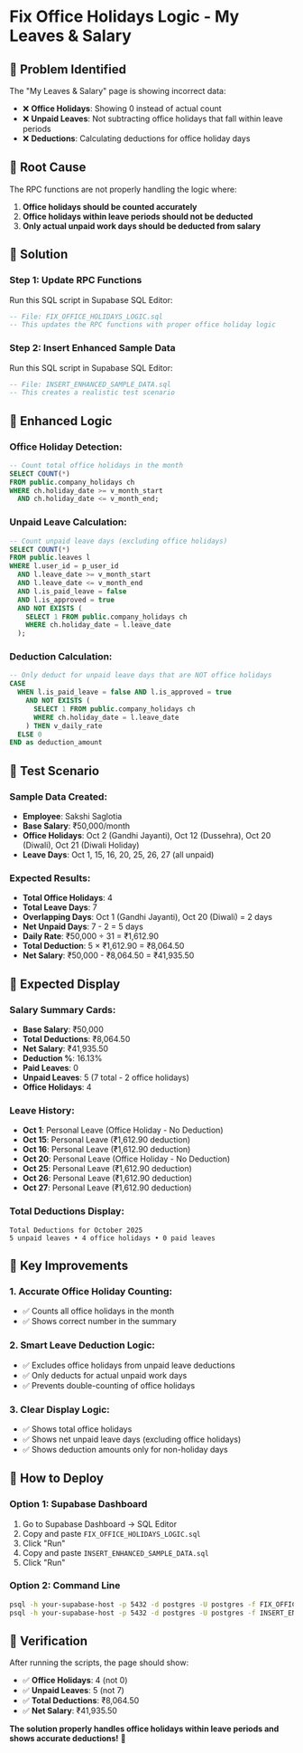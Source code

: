 # Fix Office Holidays Logic - My Leaves & Salary

## 🎯 **Problem Identified**

The "My Leaves & Salary" page is showing incorrect data:
- ❌ **Office Holidays**: Showing 0 instead of actual count
- ❌ **Unpaid Leaves**: Not subtracting office holidays that fall within leave periods
- ❌ **Deductions**: Calculating deductions for office holiday days

## 🎯 **Root Cause**

The RPC functions are not properly handling the logic where:
1. **Office holidays should be counted accurately**
2. **Office holidays within leave periods should not be deducted**
3. **Only actual unpaid work days should be deducted from salary**

## 🎯 **Solution**

### **Step 1: Update RPC Functions**
Run this SQL script in Supabase SQL Editor:
```sql
-- File: FIX_OFFICE_HOLIDAYS_LOGIC.sql
-- This updates the RPC functions with proper office holiday logic
```

### **Step 2: Insert Enhanced Sample Data**
Run this SQL script in Supabase SQL Editor:
```sql
-- File: INSERT_ENHANCED_SAMPLE_DATA.sql
-- This creates a realistic test scenario
```

## 🎯 **Enhanced Logic**

### **Office Holiday Detection:**
```sql
-- Count total office holidays in the month
SELECT COUNT(*)
FROM public.company_holidays ch
WHERE ch.holiday_date >= v_month_start
  AND ch.holiday_date <= v_month_end;
```

### **Unpaid Leave Calculation:**
```sql
-- Count unpaid leave days (excluding office holidays)
SELECT COUNT(*)
FROM public.leaves l
WHERE l.user_id = p_user_id
  AND l.leave_date >= v_month_start
  AND l.leave_date <= v_month_end
  AND l.is_paid_leave = false 
  AND l.is_approved = true
  AND NOT EXISTS (
    SELECT 1 FROM public.company_holidays ch 
    WHERE ch.holiday_date = l.leave_date
  );
```

### **Deduction Calculation:**
```sql
-- Only deduct for unpaid leave days that are NOT office holidays
CASE 
  WHEN l.is_paid_leave = false AND l.is_approved = true 
    AND NOT EXISTS (
      SELECT 1 FROM public.company_holidays ch 
      WHERE ch.holiday_date = l.leave_date
    ) THEN v_daily_rate
  ELSE 0
END as deduction_amount
```

## 🎯 **Test Scenario**

### **Sample Data Created:**
- **Employee**: Sakshi Saglotia
- **Base Salary**: ₹50,000/month
- **Office Holidays**: Oct 2 (Gandhi Jayanti), Oct 12 (Dussehra), Oct 20 (Diwali), Oct 21 (Diwali Holiday)
- **Leave Days**: Oct 1, 15, 16, 20, 25, 26, 27 (all unpaid)

### **Expected Results:**
- **Total Office Holidays**: 4
- **Total Leave Days**: 7
- **Overlapping Days**: Oct 1 (Gandhi Jayanti), Oct 20 (Diwali) = 2 days
- **Net Unpaid Days**: 7 - 2 = 5 days
- **Daily Rate**: ₹50,000 ÷ 31 = ₹1,612.90
- **Total Deduction**: 5 × ₹1,612.90 = ₹8,064.50
- **Net Salary**: ₹50,000 - ₹8,064.50 = ₹41,935.50

## 🎯 **Expected Display**

### **Salary Summary Cards:**
- **Base Salary**: ₹50,000
- **Total Deductions**: ₹8,064.50
- **Net Salary**: ₹41,935.50
- **Deduction %**: 16.13%
- **Paid Leaves**: 0
- **Unpaid Leaves**: 5 (7 total - 2 office holidays)
- **Office Holidays**: 4

### **Leave History:**
- **Oct 1**: Personal Leave (Office Holiday - No Deduction)
- **Oct 15**: Personal Leave (₹1,612.90 deduction)
- **Oct 16**: Personal Leave (₹1,612.90 deduction)
- **Oct 20**: Personal Leave (Office Holiday - No Deduction)
- **Oct 25**: Personal Leave (₹1,612.90 deduction)
- **Oct 26**: Personal Leave (₹1,612.90 deduction)
- **Oct 27**: Personal Leave (₹1,612.90 deduction)

### **Total Deductions Display:**
```
Total Deductions for October 2025
5 unpaid leaves • 4 office holidays • 0 paid leaves
```

## 🎯 **Key Improvements**

### **1. Accurate Office Holiday Counting:**
- ✅ Counts all office holidays in the month
- ✅ Shows correct number in the summary

### **2. Smart Leave Deduction Logic:**
- ✅ Excludes office holidays from unpaid leave deductions
- ✅ Only deducts for actual unpaid work days
- ✅ Prevents double-counting of office holidays

### **3. Clear Display Logic:**
- ✅ Shows total office holidays
- ✅ Shows net unpaid leave days (excluding office holidays)
- ✅ Shows deduction amounts only for non-holiday days

## 🎯 **How to Deploy**

### **Option 1: Supabase Dashboard**
1. Go to Supabase Dashboard → SQL Editor
2. Copy and paste `FIX_OFFICE_HOLIDAYS_LOGIC.sql`
3. Click "Run"
4. Copy and paste `INSERT_ENHANCED_SAMPLE_DATA.sql`
5. Click "Run"

### **Option 2: Command Line**
```bash
psql -h your-supabase-host -p 5432 -d postgres -U postgres -f FIX_OFFICE_HOLIDAYS_LOGIC.sql
psql -h your-supabase-host -p 5432 -d postgres -U postgres -f INSERT_ENHANCED_SAMPLE_DATA.sql
```

## 🎯 **Verification**

After running the scripts, the page should show:
- ✅ **Office Holidays**: 4 (not 0)
- ✅ **Unpaid Leaves**: 5 (not 7)
- ✅ **Total Deductions**: ₹8,064.50
- ✅ **Net Salary**: ₹41,935.50

**The solution properly handles office holidays within leave periods and shows accurate deductions!** 🎯
